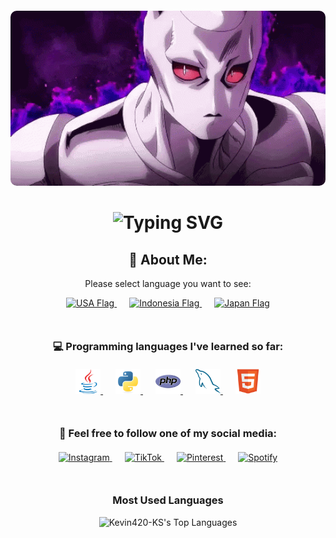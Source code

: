 <div align="center" style="margin-top: 20px;">
    <!-- Menampilkan GIF -->
    <img src="https://github.com/Kevin420-KS/Kevin420-KS/blob/main/a3d5892f2e8074c0f4631e457c7c534b.gif" alt="GIF Animation" width="600" style="border-radius: 10px;" />
</div>

<div align="center" style="margin-top: 30px;">
    <!-- Menampilkan Teks Berjalan -->
    <h1>
        <img src="https://readme-typing-svg.herokuapp.com?font=Jetbrains+mono&size=24&duration=3000&color=FF3333&center=true&vCenter=true&width=600&lines=%E3%82%AD%E3%83%A9%E3%83%BC%E3%82%AF%E3%82%A4%E3%83%BC%E3%83%B3+%E3%83%90%E3%82%A4%E3%83%84%E3%82%A1%E3%83%BB%E3%83%80%E3%82%B9%E3%83%88;Killer+Queen+Bite+to+Dust" alt="Typing SVG" />
    </h1>
</div>

<div align="center" style="margin-top: 20px;">
    <h2>📖 About Me:</h2>
    <p>Please select language you want to see:</p>
    <div>
        <a href="https://github.com/Kevin420-KS/About-Myself/blob/main/English" target="_blank" rel="noopener noreferrer" style="margin: 0 10px;">
            <img src="https://upload.wikimedia.org/wikipedia/en/a/a4/Flag_of_the_United_States.svg" alt="USA Flag" width="40" height="25" />
        </a>
        <a href="https://github.com/Kevin420-KS/About-Myself/blob/main/Indonesia" target="_blank" rel="noopener noreferrer" style="margin: 0 10px;">
            <img src="https://upload.wikimedia.org/wikipedia/commons/9/9f/Flag_of_Indonesia.svg" alt="Indonesia Flag" width="40" height="25" />
        </a>
        <a href="https://github.com/Kevin420-KS/About-Myself/blob/main/Japanese" target="_blank" rel="noopener noreferrer" style="margin: 0 10px;">
            <img src="https://upload.wikimedia.org/wikipedia/en/9/9e/Flag_of_Japan.svg" alt="Japan Flag" width="40" height="25" />
        </a>
    </div>
</div>

<h3 align="center" style="margin-top: 50px;">💻 Programming languages I've learned so far:</h3>
<p align="center" class="tools-container" style="margin-top: 20px;">
    <a href="https://github.com/Kevin420-KS/PBO" target="_blank" rel="noopener noreferrer" style="margin: 0 10px;">
        <img src="https://raw.githubusercontent.com/devicons/devicon/master/icons/java/java-original.svg" alt="Java" width="40" height="40" class="tool-icon" />
    </a>
    <a href="https://www.python.org" target="_blank" rel="noopener noreferrer" style="margin: 0 10px;">
        <img src="https://raw.githubusercontent.com/devicons/devicon/master/icons/python/python-original.svg" alt="Python" width="40" height="40" class="tool-icon" />
    </a>
    <a href="https://github.com/Kevin420-KS/DAA" target="_blank" rel="noopener noreferrer" style="margin: 0 10px;">
        <img src="https://raw.githubusercontent.com/devicons/devicon/master/icons/php/php-original.svg" alt="PHP" width="40" height="40" class="tool-icon" />
    </a>
    <a href="https://www.mysql.com" target="_blank" rel="noopener noreferrer" style="margin: 0 10px;">
        <img src="https://raw.githubusercontent.com/devicons/devicon/master/icons/mysql/mysql-original.svg" alt="MySQL" width="40" height="40" class="tool-icon" />
    </a>
    <a href="https://github.com/Kevin420-KS/Pemograman-Website" target="_blank" rel="noopener noreferrer" style="margin: 0 10px;">
        <img src="https://raw.githubusercontent.com/devicons/devicon/master/icons/html5/html5-original.svg" alt="HTML" width="40" height="40" class="tool-icon" />
    </a>
</p>

<h3 align="center" style="margin-top: 50px;">🥰 Feel free to follow one of my social media:</h3>
<p align="center" class="social-container" style="margin-top: 20px;">
    <a href="https://www.instagram.com/no_logic_thinker/" target="_blank" rel="noopener noreferrer" style="margin: 0 10px;">
        <img src="https://cdn-icons-png.flaticon.com/512/2111/2111463.png" alt="Instagram" width="40" height="40" class="social-icon" />
    </a>
    <a href="https://www.tiktok.com/@ucup_3sgul?_t=8r4aA9SZe1Y&_r=1&fbclid=PAZXh0bgNhZW0CMTEAAaazggStxbB7Q0t-0ie3gAp5dRL1QCF7kP_IHTwVX-7hJUsU0lPCxDnR_EQ_aem_tMAhUDy-3nIJU1YK6yuh0w" target="_blank" rel="noopener noreferrer" style="margin: 0 10px;">
        <img src="https://cdn-icons-png.flaticon.com/512/3046/3046120.png" alt="TikTok" width="40" height="40" class="social-icon" />
    </a>
    <a href="https://id.pinterest.com/KevinS420/" target="_blank" rel="noopener noreferrer" style="margin: 0 10px;">
        <img src="https://cdn-icons-png.flaticon.com/512/145/145808.png" alt="Pinterest" width="40" height="40" class="social-icon" />
    </a>
    <a href="https://open.spotify.com/playlist/6j9auWzHjFTOchxzfELX2w?si=99b20b2896a54965" target="_blank" rel="noopener noreferrer" style="margin: 0 10px;">
        <img src="https://cdn-icons-png.flaticon.com/512/2111/2111624.png" alt="Spotify" width="40" height="40" class="social-icon" />
    </a>
</p>

<div align="center" style="margin-top: 50px;">
    <!-- Statistik Bahasa Pemrograman -->
    <h3>Most Used Languages</h3>
    <img src="https://github-readme-stats.vercel.app/api/top-langs/?username=Kevin420-KS&theme=vue-dark&show_icons=true&hide_border=true&layout=compact&langs_count=10" alt="Kevin420-KS's Top Languages" width="400" />
</div>
